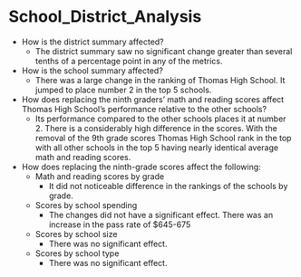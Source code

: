 # School_District_Analysis
* How is the district summary affected?
  * The district summary saw no significant change greater than several tenths of a percentage point in any of the metrics.
* How is the school summary affected?
  * There was a large change in the ranking of Thomas High School. It jumped to place number 2 in the top 5 schools.
* How does replacing the ninth graders’ math and reading scores affect Thomas High School’s performance relative to the other schools?
  * Its performance compared to the other schools places it at number 2. There is a considerably high difference in the scores. With the removal of the 9th grade scores Thomas High School rank in the top with all other schools in the top 5 having nearly identical average math and reading scores.
* How does replacing the ninth-grade scores affect the following:
  * Math and reading scores by grade
    * It did not noticeable difference in the rankings of the schools by grade.
  * Scores by school spending
    * The changes did not have a significant effect. There was an increase in the pass rate of $645-675
  * Scores by school size
    * There was no significant effect. 
  * Scores by school type
    * There was no significant effect. 
